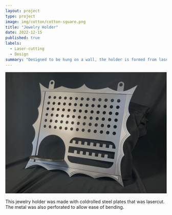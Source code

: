 ```yaml
---
layout: project
type: project
image: img/cotton/cotton-square.png
title: "Jewelry Holder"
date: 2022-12-15
published: true
labels:
  - Laser-cutting
  - Design
summary: "Designed to be hung on a wall, the holder is formed from lasercut metal sheets. Assembly of final product requires no machinery and can be folded by hand."
---
```


<img class="img-fluid" src="../img/IMG_2718.jpg">

This jewelry holder was made with coldrolled steel plates that was lasercut. The metal was also perforated to allow ease of bending. 
